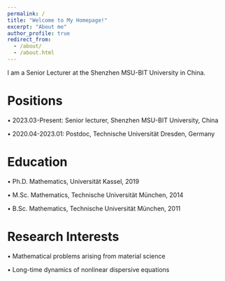 ```yaml
---
permalink: /
title: "Welcome to My Homepage!"
excerpt: "About me"
author_profile: true
redirect_from: 
  - /about/
  - /about.html
---
```





I am a Senior Lecturer at the Shenzhen MSU-BIT University in China.

Positions
======

$\bullet$ 2023.03-Present: Senior lecturer, Shenzhen MSU-BIT University, China

$\bullet$ 2020.04-2023.01: Postdoc, Technische Universität Dresden, Germany


Education
======
$\bullet$ Ph.D. Mathematics, Universität Kassel, 2019

$\bullet$ M.Sc. Mathematics, Technische Universität München, 2014

$\bullet$ B.Sc. Mathematics, Technische Universität München, 2011

Research Interests
======
$\bullet$ Mathematical problems arising from material science 

$\bullet$ Long-time dynamics of nonlinear dispersive equations


